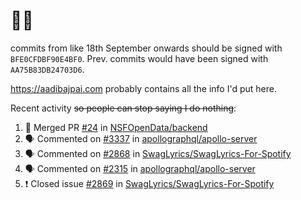 # 👋🏻
<!--
**aadibajpai/aadibajpai** is a ✨ _special_ ✨ repository because its `README.md` (this file) appears on your GitHub profile.
-->
commits from like 18th September onwards should be signed with `BFE0CFDBF90E4BF0`. Prev. commits would have been signed with `AA75B83DB24703D6`.

https://aadibajpai.com probably contains all the info I'd put here.

Recent activity ~~so people can stop saying I do nothing~~:
<!--START_SECTION:activity-->
1. 🎉 Merged PR [#24](https://github.com/NSFOpenData/backend/pull/24) in [NSFOpenData/backend](https://github.com/NSFOpenData/backend)
2. 🗣 Commented on [#3337](https://github.com/apollographql/apollo-server/issues/3337) in [apollographql/apollo-server](https://github.com/apollographql/apollo-server)
3. 🗣 Commented on [#2868](https://github.com/SwagLyrics/SwagLyrics-For-Spotify/issues/2868) in [SwagLyrics/SwagLyrics-For-Spotify](https://github.com/SwagLyrics/SwagLyrics-For-Spotify)
4. 🗣 Commented on [#2315](https://github.com/apollographql/apollo-server/issues/2315) in [apollographql/apollo-server](https://github.com/apollographql/apollo-server)
5. ❗️ Closed issue [#2869](https://github.com/SwagLyrics/SwagLyrics-For-Spotify/issues/2869) in [SwagLyrics/SwagLyrics-For-Spotify](https://github.com/SwagLyrics/SwagLyrics-For-Spotify)
<!--END_SECTION:activity-->
